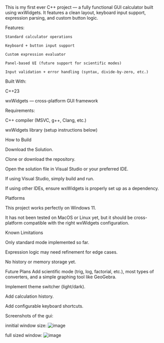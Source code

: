 This is my first ever C++ project — a fully functional GUI calculator built using wxWidgets. It features a clean layout, keyboard input support, expression parsing, and custom button logic.

Features:
  
	Standard calculator operations

	Keyboard + button input support

	Custom expression evaluator
  
	Panel-based UI (future support for scientific modes)
  
	Input validation + error handling (syntax, divide-by-zero, etc.)

Built With:

  C++23
  
  wxWidgets — cross-platform GUI framework

Requirements:

  C++ compiler (MSVC, g++, Clang, etc.)
  
  wxWidgets library (setup instructions below)

How to Build

  Download the Solution.
  
  Clone or download the repository.
  
  Open the solution file in Visual Studio or your preferred IDE.
  
  If using Visual Studio, simply build and run.
  
  If using other IDEs, ensure wxWidgets is properly set up as a dependency.

Platforms

  This project works perfectly on Windows 11.
  
  It has not been tested on MacOS or Linux yet, but it should be cross-platform compatible with the right wxWidgets configuration.

Known Limitations

  Only standard mode implemented so far.
  
  Expression logic may need refinement for edge cases.
  
  No history or memory storage yet.

Future Plans
  Add scientific mode (trig, log, factorial, etc.), most types of converters, and a simple graphing tool like GeoGebra.
  
  Implement theme switcher (light/dark).
  
  Add calculation history.
  
  Add configurable keyboard shortcuts.

Screenshots of the gui:

innitial window size:
![image](https://github.com/user-attachments/assets/d65ac3ad-e344-4e3d-bbff-f23bd006ffc9)

full sized window:
![image](https://github.com/user-attachments/assets/73c20342-9bf5-4c5c-a5c4-2b6cf4f708ea)



